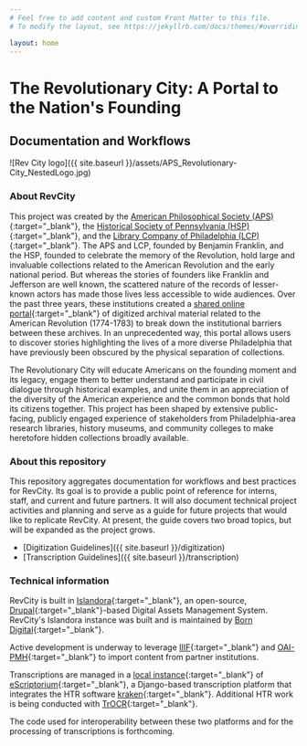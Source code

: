```yaml
---
# Feel free to add content and custom Front Matter to this file.
# To modify the layout, see https://jekyllrb.com/docs/themes/#overriding-theme-defaults

layout: home
---
```


# The Revolutionary City: A Portal to the Nation's Founding

## Documentation and Workflows

![Rev City logo]({{ site.baseurl }}/assets/APS_Revolutionary-City_NestedLogo.jpg)

### About RevCity

This project was created by the [American Philosophical Society (APS)](https://www.amphilsoc.org){:target="_blank"}, the [Historical Society of Pennsylvania (HSP)](https://www.portal.hsp.org/){:target="_blank"}, and the [Library Company of Philadelphia (LCP)](https://librarycompany.org/){:target="_blank"}. The APS and LCP, founded by Benjamin Franklin, and the HSP, founded to celebrate the memory of the Revolution, hold large and invaluable collections related to the American Revolution and the early national period. But whereas the stories of founders like Franklin and Jefferson are well known, the scattered nature of the records of lesser-known actors has made those lives less accessible to wide audiences. Over the past three years, these institutions created a [shared online portal](https://therevolutionarycity.org){:target="_blank"} of digitized archival material related to the American Revolution (1774-1783) to break down the institutional barriers between these archives. In an unprecedented way, this portal allows users to discover stories highlighting the lives of a more diverse Philadelphia that have previously been obscured by the physical separation of collections.

The Revolutionary City will educate Americans on the founding moment and its legacy, engage them to better understand and participate in civil dialogue through historical examples, and unite them in an appreciation of the diversity of the American experience and the common bonds that hold its citizens together. This project has been shaped by extensive public-facing, publicly engaged experience of stakeholders from Philadelphia-area research libraries, history museums, and community colleges to make heretofore hidden collections broadly available. 

### About this repository

This repository aggregates documentation for workflows and best practices for RevCity. Its goal is to provide a public point of reference for interns, staff, and current and future partners. It will also document technical project activities and planning and serve as a guide for future projects that would like to replicate RevCity. At present, the guide covers two broad topics, but will be expanded as the project grows.

- [Digitization Guidelines]({{ site.baseurl }}/digitization)
- [Transcription Guidelines]({{ site.baseurl }}/transcription)

### Technical information

RevCity is built in [Islandora](https://www.islandora.ca/){:target="_blank"}, an open-source, [Drupal](https://www.drupal.org/){:target="_blank"}-based Digital Assets Management System. RevCity's Islandora instance was built and is maintained by [Born Digital](https://www.born-digital.com/){:target="_blank"}.

Active development is underway to leverage [IIIF](https://iiif.io/){:target="_blank"} and [OAI-PMH](https://www.openarchives.org/pmh/){:target="_blank"} to import content from partner institutions.

Transcriptions are managed in a [local instance](https://transcription.amphilsoc.org){:target="_blank"} of [eScriptorium](https://gitlab.com/scripta/escriptorium){:target="_blank"}, a Django-based transcription platform that integrates the HTR software [kraken](https://github.com/mittagessen/kraken){:target="_blank"}. Additional HTR work is being conducted with [TrOCR](https://huggingface.co/docs/transformers/en/model_doc/trocr){:target="_blank"}.

The code used for interoperability between these two platforms and for the processing of transcriptions is forthcoming.
